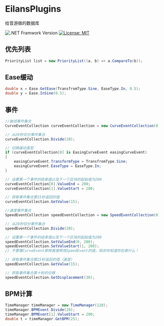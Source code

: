 # EilansPlugins
给音游做的数据库

![.NET Framwork Version](https://shields.io/badge/.NET_Framework-4.8-blue)
[![License: MIT](https://img.shields.io/badge/License-MIT-yellow.svg)](LICENSE)

## 优先列表
```csharp
PriorityList list = new PriorityList((a, b) => a.CompareTo(b));
```
## Ease缓动
```csharp
double x = Ease.GetEase(TransfromType.Sine, EaseType.In, 0.5);
double y = Ease.InSine(0.5);
```
## 事件
```csharp
//曲线事件集合
CurveEventCollection curveEventCollection = new CurveEventCollection(0);

// 从20秒切分事件集合
curveEventCollection.Divide(20);

// 切换缓动类型
if (curveEventCollection[0] is EasingCurveEvent easingCurveEvent)
{
    easingCurveEvent.TransformType = TransfromType.Sine;
    easingCurveEvent.EaseType = EaseType.In;
}

// 设置第一个事件的结束值以及下一个区块的起始值为200
curveEventCollection[0].ValueEnd = 200;
curveEventCollection[1].ValueStart = 200;

// 获取事件集合第15秒返回的值
curveEventCollection.GetValue(15);
```
```csharp
//速度事件集合
SpeedEventCollection speedEventCollection = new SpeedEventCollection(0);

// 从20秒切分事件集合
speedEventCollection.Divide(20);

// 设置第一个事件的结束值以及下一个区块的起始值为200
speedEventCollection.SetValueEnd(0, 200);
speedEventCollection.SetValueStart(1, 200);
// 不要像CurveEvent那样直接修改SpeedEvent的值，除非你知道你在做什么！

// 获取事件集合第15秒返回的值（速度）
speedEventCollection.GetValue(15);

// 获取事件集合第十秒的位移
speedEventCollection.GetDisplacement(30);
```
## BPM计算
```csharp
TimeManager timeManager = new TimeManager(120);
timeManager.BPMEvent.Divide(20);
timeManager.BPMEvent[1].ValueStart = 200;
double t = timeManager.GetBPM(25);
